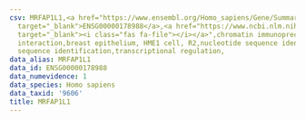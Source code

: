 ```yaml
---
csv: MRFAP1L1,<a href="https://www.ensembl.org/Homo_sapiens/Gene/Summary?db=core;g=ENSG00000178988"
  target="_blank">ENSG00000178988</a>,<a href="https://www.ncbi.nlm.nih.gov/pubmed/22863008"
  target="_blank"><i class="fas fa-file"></i></a>",chromatin immunoprecipitation assay,direct
  interaction,breast epithelium, HME1 cell, R2,nucleotide sequence identification,nucleotide
  sequence identification,transcriptional regulation,
data_alias: MRFAP1L1
data_id: ENSG00000178988
data_numevidence: 1
data_species: Homo sapiens
data_taxid: '9606'
title: MRFAP1L1
---
```

